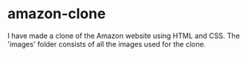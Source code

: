 # amazon-clone
I have made a clone of the Amazon website using HTML and CSS. 
The 'images' folder consists of all the images used for the clone.
